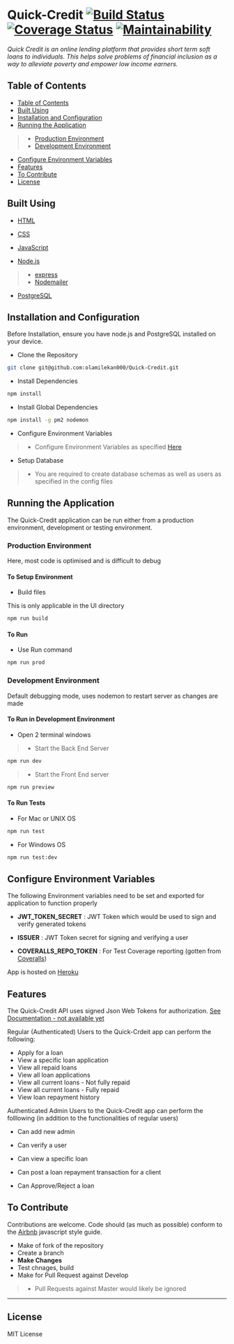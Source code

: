 # Quick-Credit [![Build Status](https://travis-ci.org/olamilekan000/Quick-Credit.svg?branch=develop)](https://travis-ci.org/olamilekan000/Quick-Credit) [![Coverage Status](https://coveralls.io/repos/github/olamilekan000/Quick-Credit/badge.svg)](https://coveralls.io/github/olamilekan000/Quick-Credit) [![Maintainability](https://api.codeclimate.com/v1/badges/61c8619d11889fcac011/maintainability)](https://codeclimate.com/github/olamilekan000/Quick-Credit/maintainability)

*Quick Credit is an online lending platform that provides short term soft loans to individuals. This helps solve problems of financial inclusion as a way to alleviate poverty and empower low income earners.*

## Table of Contents

* [Table of Contents](#table-of-contents)
* [Built Using](#built-using)
* [Installation and Configuration](#installation-and-configuration)
* [Running the Application](#running-the-application)
>- [Production Environment](#production-environment)
>- [Development Environment](#development-environment)
* [Configure Environment Variables](#configure-environment-variables)
* [Features](#features)
* [To Contribute](#to-contribute)
* [License](#license)

## Built Using

* [HTML]()
* [CSS]()
* [JavaScript]()

* [Node.js](<https://nodejs.org/en/>)
>- [express](<https://expressjs.com/>)
>- [Nodemailer](<https://nodemailer.com/>)

* [PostgreSQL](<https://www.postgresql.org/>)

## Installation and Configuration

Before Installation, ensure you have node.js and PostgreSQL installed on your device.

* Clone the Repository

```bash
git clone git@github.com:olamilekan000/Quick-Credit.git
```

* Install Dependencies

```bash
npm install
```

* Install Global Dependencies

```bash
npm install -g pm2 nodemon
```

* Configure Environment Variables
>- Configure Environment Variables as specified [Here](#configure-environment-variables)

* Setup Database
>- You are required to create database schemas as well as users as specified in the config files

## Running the Application

The Quick-Credit application can be run either from a production environment, development or testing environment.

### Production Environment

Here, most code is optimised and is difficult to debug

#### To Setup Environment

* Build files

This is only applicable in the UI directory

```bash
npm run build
```

#### To Run

* Use Run command

```bash
npm run prod
```

### Development Environment

Default debugging mode, uses nodemon to restart server as changes are made

#### To Run in Development Environment

* Open 2 terminal windows
>- Start the Back End Server

```bash
npm run dev
```

>- Start the Front End server

```bash
npm run preview
```

#### To Run Tests

* For Mac or UNIX OS

```bash
npm run test
```

* For Windows OS

```bash
npm run test:dev
```

## Configure Environment Variables

The following Environment variables need to be set and exported for application to function properly

* **JWT_TOKEN_SECRET** : JWT Token which would be used to sign and verify generated tokens

* **ISSUER** : JWT Token secret for signing and verifying a user

* **COVERALLS_REPO_TOKEN** : For Test Coverage reporting (gotten from [Coveralls](<https://coveralls.io/>))


App is hosted on [Heroku](<https://quick-credit-app.herokuapp.com/>)

## Features

The Quick-Credit API uses signed Json Web Tokens for authorization. [See Documentation - not available yet](https://github.com/olamilekan000/Quick-Credit)

Regular (Authenticated) Users to the Quick-Crdeit app can perform the following:

* Apply for a loan
* View a specific loan application
* View all repaid loans
* View all loan applications
* View all current loans - Not fully repaid
* View all current loans - Fully repaid
* View loan repayment history

Authenticated Admin Users to the Quick-Credit app can perform the folllowing (in addition to the functionalities of regular users)

* Can add new admin

* Can verify a user

* Can view a specific loan

* Can post a loan repayment transaction for a client

* Can Approve/Reject a loan


## To Contribute

Contributions are welcome.
Code should (as much as possible) conform to the [Airbnb](<https://github.com/airbnb/javascript>) javascript style guide.

* Make of fork of the repository
* Create a branch
* **Make Changes**
* Test chnages, build
* Make for Pull Request against Develop
>- Pull Requests against Master would likely be ignored

---

## License

MIT License
